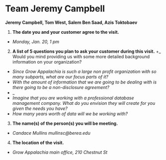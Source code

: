 # Team Jeremy Campbell
**Jeremy Campbell, Tom West, Salem Ben Saad, Azis Toktobaev**

1. **The date you and your customer agree to the visit.**
+ _Monday, Jan. 20, 1 pm_
2. **A list of 5 questions you plan to ask your customer during this visit.**
+_ Would you mind providing us with some more detailed background information on your organization? 
+ _Since Grow Appalachia is such a large non profit organization with so many subparts, what are our focus parts of it?_
+ _With the amount of information that we are going to be dealing with is there going to be a non-disclosure agreement?_
+ _
+ _Imagine that you are working with a professional database management company. What do you envision they will create for you given the needs you have?_
+ _How many years worth of data will we be working with?_
3. **The name(s) of the person(s) you will be meeting.**
+ _Candace Mullins mullinsc@berea.edu_
4. **The location of the visit.**
+ _Grow Appalachia main office, 210 Chestnut St_


